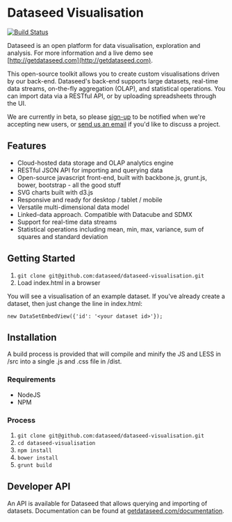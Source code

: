 # Dataseed Visualisation

[![Build Status](https://travis-ci.org/dataseed/dataseed-visualisation.svg)](https://travis-ci.org/dataseed/dataseed-visualisation)

Dataseed is an open platform for data visualisation, exploration and analysis. For more information and a live demo see [http://getdataseed.com](http://getdataseed.com).

This open-source toolkit allows you to create custom visualisations driven by our back-end. Dataseed's back-end supports large datasets, real-time data streams, on-the-fly aggregation (OLAP), and statistical operations.  You can import data via a RESTful API, or by uploading spreadsheets through the UI.

We are currently in beta, so please [sign-up](http://getdataseed.com#find-out-more) to be notified when we're accepting new users, or [send us an email](mailto:team@getdataseed.com) if you'd like to discuss a project.


## Features

* Cloud-hosted data storage and OLAP analytics engine
* RESTful JSON API for importing and querying data
* Open-source javascript front-end, built with backbone.js, grunt.js, bower, bootstrap - all the good stuff
* SVG charts built with d3.js
* Responsive and ready for desktop / tablet / mobile
* Versatile multi-dimensional data model
* Linked-data approach. Compatible with Datacube and SDMX
* Support for real-time data streams
* Statistical operations including mean, min, max, variance, sum of squares and standard deviation


## Getting Started

1. ```git clone git@github.com:dataseed/dataseed-visualisation.git```
2. Load index.html in a browser

You will see a visualisation of an example dataset. If you've already create a dataset, then just change the line in index.html:

```new DataSetEmbedView({'id': '<your dataset id>'});```


## Installation

A build process is provided that will compile and minify the JS and LESS in /src into a single .js and .css file in /dist.

### Requirements

* NodeJS
* NPM

### Process

1. ```git clone git@github.com:dataseed/dataseed-visualisation.git```
2. ```cd dataseed-visualisation```
3. ```npm install```
4. ```bower install```
5. ```grunt build```


## Developer API

An API is available for Dataseed that allows querying and importing of datasets. Documentation can be found at [getdataseed.com/documentation](http://getdataseed.com/documentation).
